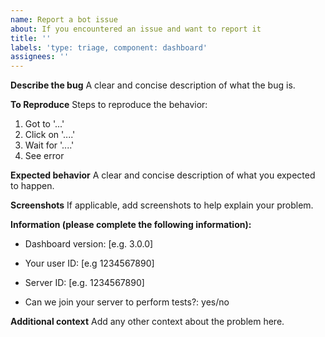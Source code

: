 ```yaml
---
name: Report a bot issue
about: If you encountered an issue and want to report it
title: ''
labels: 'type: triage, component: dashboard'
assignees: ''
---
```


**Describe the bug**
A clear and concise description of what the bug is.

**To Reproduce**
Steps to reproduce the behavior:
1. Got to '...'
2. Click on '....'
3. Wait for '....'
4. See error

**Expected behavior**
A clear and concise description of what you expected to happen.

**Screenshots**
If applicable, add screenshots to help explain your problem.

**Information (please complete the following information):**
<!-- You can find the version at the bottom of the dashboard -->
- Dashboard version: [e.g. 3.0.0]
<!-- IMPORTANT:
Do not share your tag, your ID is enough and a safe data
-->
- Your user ID: [e.g 1234567890]
<!-- IMPORTANT:
Do not share an invitation link, your server ID is enough.
-->
- Server ID: [e.g. 1234567890]
<!-- IMPORTANT
If you accept to let us join your server be sure to grant the bot to create new invitations.
If we need to enter on your server the bot will notify administrators through PM and give them our staff member tag + ID
-->  
- Can we join your server to perform tests?: yes/no

**Additional context**
Add any other context about the problem here.
